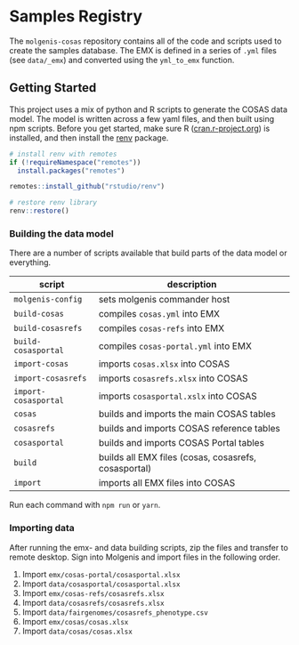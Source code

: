 # Samples Registry

The `molgenis-cosas` repository contains all of the code and scripts used to create the samples database. The EMX is defined in a series of `.yml` files (see `data/_emx`) and converted using the `yml_to_emx` function.

## Getting Started

This project uses a mix of python and R scripts to generate the COSAS data model. The model is written across a few yaml files, and then built using npm scripts. Before you get started, make sure R ([cran.r-project.org](https://cran.r-project.org)) is installed, and then install the [renv](https://github.com/rstudio/renv/) package.

```r
# install renv with remotes
if (!requireNamespace("remotes"))
  install.packages("remotes")

remotes::install_github("rstudio/renv")

# restore renv library
renv::restore()
```

### Building the data model

There are a number of scripts available that build parts of the data model or everything.

| script               | description                                          |
|----------------------|------------------------------------------------------|
| `molgenis-config`    | sets molgenis commander host                         |
| `build-cosas`        | compiles `cosas.yml` into EMX                        |
| `build-cosasrefs`    | compiles `cosas-refs` into EMX                       |
| `build-cosasportal`  | compiles `cosas-portal.yml` into EMX                 |
| `import-cosas`       | imports `cosas.xlsx` into COSAS                      |
| `import-cosasrefs`   | imports `cosasrefs.xlsx` into COSAS                  |
| `import-cosasportal` | imports `cosasportal.xslx` into COSAS                |
| `cosas`              | builds and imports the main COSAS tables             |
| `cosasrefs`          | builds and imports COSAS reference tables            |
| `cosasportal`        | builds and imports COSAS Portal tables               |
| `build`              | builds all EMX files (cosas, cosasrefs, cosasportal) |
| `import`             | imports all EMX files into COSAS                     |

Run each command with `npm run` or `yarn`.

### Importing data

After running the emx- and data building scripts, zip the files and transfer to remote desktop. Sign into Molgenis and import files in the following order.

1. Import `emx/cosas-portal/cosasportal.xlsx`
2. Import `data/cosasportal/cosasportal.xlsx`
3. Import `emx/cosas-refs/cosasrefs.xlsx`
4. Import `data/cosasrefs/cosasrefs.xlsx`
5. Import `data/fairgenomes/cosasrefs_phenotype.csv`
6. Import `emx/cosas/cosas.xlsx`
7. Import `data/cosas/cosas.xlsx`
